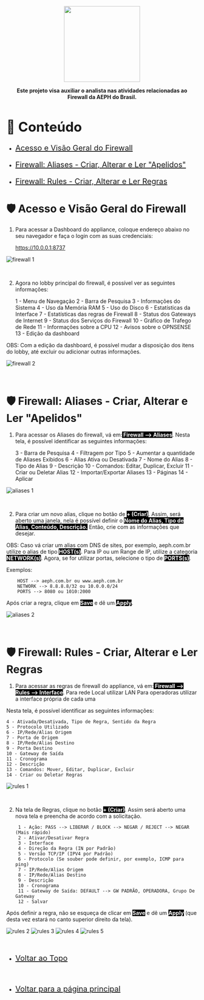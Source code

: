<p align="center">
    <a href="../README.md">
        <img src="../imagens/aeph-logo.png" width="200px">
    </a>
</p>

<p align="center">
<b>Este projeto visa auxiliar o analista nas atividades relacionadas ao Firewall da AEPH do Brasil.</b>
</p>

<h1 id="conteudo" style="font-size:35px;">📝 Conteúdo</h1>

- <p style="font-size:20px"> <a href="#acessofirewall"> Acesso e Visão Geral do Firewall</a></p>
- <p style="font-size:20px"> <a href="#firewallaliases"> Firewall: Aliases - Criar, Alterar e Ler "Apelidos"</a></p>
- <p style="font-size:20px"> <a href="#firewallrules"> Firewall: Rules - Criar, Alterar e Ler Regras</a></p>



<h1 id="acessofirewall">🛡️ Acesso e Visão Geral do Firewall</h1>

1. <p>Para acessar a Dashboard do appliance, coloque endereço abaixo no seu navegador e faça o login com as suas credenciais:


    https://10.0.0.1:8737


<img src="../imagens/procedimentos-img/firewall1.png" alt="firewall 1">

</p>

<br>

2. <p>Agora no lobby principal do firewall, é possível ver as seguintes informações:

    1 - Menu de Navegação
    2 - Barra de Pesquisa
    3 - Informações do Sistema
    4 - Uso da Memória RAM
    5 - Uso do Disco 
    6 - Estatísticas da Interface 
    7 - Estatísticas das regras de Firewall 
    8 - Status dos Gateways de Internet
    9 - Status dos Serviços do Firewall
    10 - Gráfico de Trafego de Rede
    11 - Informações sobre a CPU
    12 - Avisos sobre o OPNSENSE
    13 - Edição da dashboard

OBS: Com a edição da dashboard, é possível mudar a disposição dos itens do lobby, até excluir ou adicionar outras informações.

<img src="../imagens/procedimentos-img/firewall2.png" alt="firewall 2">

</p>

<br>

<h1 id="firewallaliases">🛡️ Firewall: Aliases - Criar, Alterar e Ler "Apelidos"</h1>

1. <p>Para acessar os Aliases do firewall, vá em:<b style="color:white; background-color:black"> Firewall --> Aliases</b>. Nesta tela, é possível identificar as seguintes informações:

    3 - Barra de Pesquisa
    4 - Filtragem por Tipo
    5 - Aumentar a quantidade de Aliases Exibidos
    6 - Alias Ativa ou Desativada
    7 - Nome do Alias
    8 - Tipo de Alias
    9 - Descrição
    10 - Comandos: Editar, Duplicar, Excluir
    11 - Criar ou Deletar Alias
    12 - Importar/Exportar Aliases
    13 - Páginas
    14 - Aplicar


<img src="../imagens/procedimentos-img/fwaliases1.png" alt="aliases 1">

</p>

<br>

2. <p>Para criar um novo alias, clique no botão de <b style="color:white; background-color:black">+ (Criar)</b>. Assim, será aberto uma janela, nela é possível definir o <b style="color:white; background-color:black"> Nome do Alias, Tipo de Alias, Conteúdo, Descrição.</b> Então, crie com as informações que desejar.

OBS: Caso vá criar um alias com DNS de sites, por exemplo, aeph.com.br utilize o alias de tipo <b style="color:white; background-color:black">HOST(s)</b>. Para IP ou um Range de IP, utilize a categoria <b style="color:white; background-color:black">NETWORK(s)</b>. Agora, se for utilizar portas, selecione o tipo de <b style="color:white; background-color:black">PORTS(s)</b>.

Exemplos: 

        HOST --> aeph.com.br ou www.aeph.com.br
        NETWORK --> 8.8.8.8/32 ou 10.0.0.0/24
        PORTS --> 8080 ou 1010:2000

Após criar a regra, clique em <b style="color:white; background-color:black">Save</b> e dê um <b style="color:white; background-color:black">Apply</b>.

<img src="../imagens/procedimentos-img/fwaliases2.png" alt="aliases 2">

</p>

<br>

<h1 id="firewallrules">🛡️ Firewall: Rules - Criar, Alterar e Ler Regras</h1>

1. <p>Para acessar as regras de firewall do appliance, vá em:<b style="color:white; background-color:black"> Firewall --> Rules --> Interface</b>. 
        Para rede Local utilizar LAN
        Para operadoras utilizar a interface própria de cada uma

Nesta tela, é possível identificar as seguintes informações:

    4 - Ativada/Desativada, Tipo de Regra, Sentido da Regra
    5 - Protocolo Utilizado
    6 - IP/Rede/Alias Origem
    7 - Porta de Origem
    8 - IP/Rede/Alias Destino
    9 - Porta Destino
    10 - Gateway de Saída
    11 - Cronograma
    12 - Descrição
    13 - Comandos: Mover, Editar, Duplicar, Excluir
    14 - Criar ou Deletar Regras


<img src="../imagens/procedimentos-img/fwrules1.png" alt="rules 1">

</p>

<br>

2. <p> Na tela de Regras, clique no botão <b style="color:white; background-color:black">+ (Criar)</b>. Assim será aberto uma nova tela e preencha de acordo com a solicitação.

        1 - Ação: PASS --> LIBERAR / BLOCK --> NEGAR / REJECT --> NEGAR (Mais rápido)
        2 - Ativar/Desativar Regra
        3 - Interface
        4 - Direção da Regra (IN por Padrão)
        5 - Versão TCP/IP (IPV4 por Padrão)
        6 - Protocolo (Se souber pode definir, por exemplo, ICMP para ping)
        7 - IP/Rede/Alias Origem
        8 - IP/Rede/Alias Destino
        9 - Descrição
        10 - Cronograma
        11 - Gateway de Saída: DEFAULT --> GW PADRÃO, OPERADORA, Grupo De Gateway
        12 - Salvar

Após definir a regra, não se esqueça de clicar em <b style="color:white; background-color:black">Save</b> e dê um <b style="color:white; background-color:black">Apply</b> (que desta vez estará no canto superior direito da tela).

<img src="../imagens/procedimentos-img/fwrules2.png" alt="rules 2">
<img src="../imagens/procedimentos-img/fwrules3.png" alt="rules 3">
<img src="../imagens/procedimentos-img/fwrules4.png" alt="rules 4">
<img src="../imagens/procedimentos-img/fwrules5.png" alt="rules 5">

</p>

<br>



- <p style="font-size:20px"> <a href="#"> Voltar ao Topo</a></p>

<br>

- <p style="font-size:20px"> <a href="../README.md"> Voltar para a página principal</a></p>